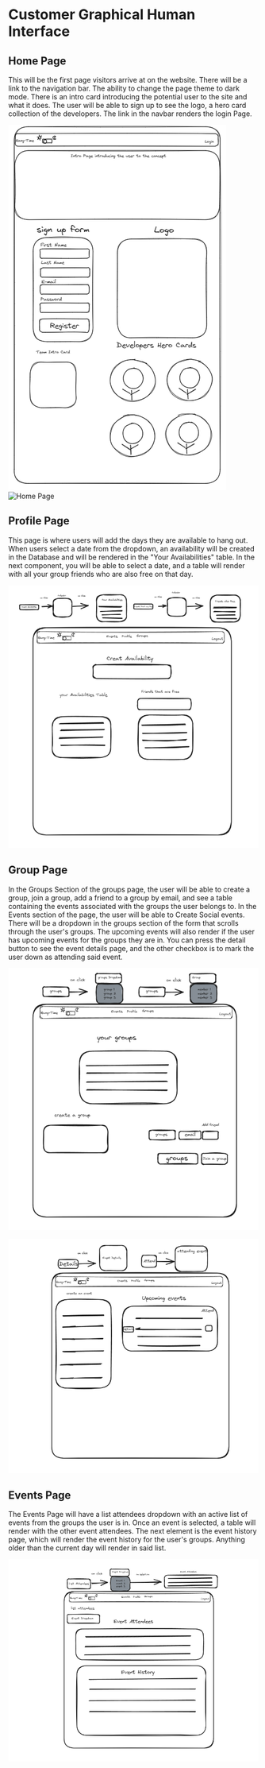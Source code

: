 # Customer Graphical Human Interface

## Home Page

This will be the first page visitors arrive at on the website. There will be a link to the navigation bar. The ability to change the page theme to dark mode. There is an intro card introducing the potential user to the site and what it does. The user will be able to sign up to see the logo, a hero card collection of the developers. The link in the navbar renders the login Page.

![Home Page](WireFrame/Homepage.PNG)      ![Home Page](Login.PNG)

## Profile Page

This page is where users will add the days they are available to hang out. When users select a date from the dropdown, an availability will be created in the Database and will be rendered in the "Your Availabilities" table. In the next component, you will be able to select a date, and a table will render with all your group friends who are also free on that day.

![Profile Page](WireFrame/ProfilePage.PNG)

## Group Page

In the Groups Section of the groups page, the user will be able to create a group, join a group, add a friend to a group by email, and see a table containing the events associated with the groups the user belongs to. In the Events section of the page, the user will be able to Create Social events. There will be a dropdown in the groups section of the form that scrolls through the user's groups. The upcoming events will also render if the user has upcoming events for the groups they are in. You can press the detail button to see the event details page, and the other checkbox is to mark the user down as attending said event.

![Groups Page Groups](WireFrame/GroupsPageGroups.PNG)


![Group Page Event](WireFrame/GroupsPageEvents.PNG)


## Events Page

The Events Page will have a list attendees dropdown with an active list of events from the groups the user is in. Once an event is selected, a table will render with the other event attendees. The next element is the event history page, which will render the event history for the user's groups. Anything older than the current day will render in said list.




![Events.page](WireFrame/EventsPage.PNG)
